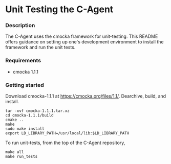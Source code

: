 # Unit Testing the C-Agent

### Description

The C-Agent uses the cmocka framework for unit-testing.  This README offers guidance on setting up one's development 
environment to install the framework and run the unit tests.

### Requirements

* cmocka 1.1.1

### Getting started

Download cmocka-1.1.1 at https://cmocka.org/files/1.1/.  Dearchive, build, and install.

```
tar -xvf cmocka-1.1.1.tar.xz
cd cmocka-1.1.1/build
cmake ..
make
sudo make install
export LD_LIBRARY_PATH=/usr/local/lib:$LD_LIBRARY_PATH
```

To run unit-tests, from the top of the C-Agent repository,

```
make all
make run_tests
```
